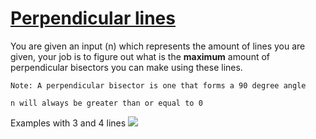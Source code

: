 # [Perpendicular lines](https://www.codewars.com/kata/perpendicular-lines-1 "https://www.codewars.com/kata/6391fe3f322221003db3bad6")

You are given an input (n) which represents the amount of lines you are given, your job is to figure
out what is the **maximum** amount of perpendicular bisectors you can make using these lines.

``Note: A perpendicular bisector is one that forms a 90 degree angle``

```
n will always be greater than or equal to 0
```

Examples with 3 and 4 lines
![](https://i.imgur.com/BpssDwz.png)